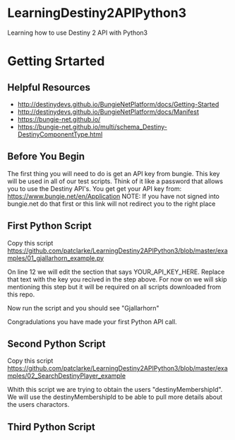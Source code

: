 # LearningDestiny2APIPython3
Learning how to use Destiny 2 API with Python3

# Getting Srtarted
## Helpful Resources 
* http://destinydevs.github.io/BungieNetPlatform/docs/Getting-Started
* http://destinydevs.github.io/BungieNetPlatform/docs/Manifest
* https://bungie-net.github.io/
* https://bungie-net.github.io/multi/schema_Destiny-DestinyComponentType.html

## Before You Begin
The first thing you will need to do is get an API key from bungie. This key will be used in all of our test scripts. Think of it like a password that allows you to use the Destiny API's. You get get your API key from: 
https://www.bungie.net/en/Application
NOTE: If you have not signed into bungie.net do that first or this link will not redirect you to the right place


## First Python Script
Copy this script
https://github.com/patclarke/LearningDestiny2APIPython3/blob/master/examples/01_gjallarhorn_example.py

On line 12 we will edit the section that says YOUR_API_KEY_HERE. Replace that text with the key you recived in the step above. For now on we will skip mentioning this step but it will be required on all scripts downloaded from this repo.

Now run the script and you should see 
"Gjallarhorn"

Congradulations you have made your first Python API call.

## Second Python Script
Copy this script 
https://github.com/patclarke/LearningDestiny2APIPython3/blob/master/examples/02_SearchDestinyPlayer_example

Whith this script we are trying to obtain the users "destinyMembershipId". We will use the destinyMembershipId to be able to pull more details about the users charactors.

## Third Python Script


